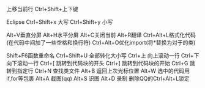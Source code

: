 上移当前行   Ctrl+Shift+上下键

Eclipse
Ctrl+Shift+x    大写
Ctrl+Shift+y    小写

Alt+V垂直分屏
Alt+H水平分屏
Alt+C关闭当前
Alt+R翻译
Ctrl+Alt+L格式化代码(在代码中间加了一些空格和换行符)
Ctrl+Alt+O优化import(将*替换为对于的类)

Shift+F6函数重命名
Ctrl+Shift+U  全部转化大小写
Ctrl+上  向上滚动一行
Ctrl+下  向下滚动一行
Ctrl+[   跳转到代码块的开头 
Ctrl+]   跳转到代码块的开始
Ctrl+G   跳转到指定行
Ctrl+N   查找类文件
Alt+B    返回上次光标位置
Alt+W    选中的代码用if,for等包裹
Alt+A          截图(qq)
Alt+S          识图
Alt+D          录制
删除QQ的Ctrl+Alt+L锁定